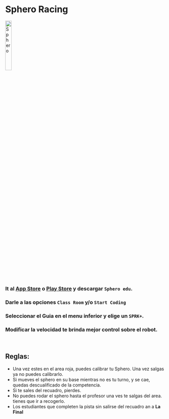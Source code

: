 # Sphero Racing

<img    src="https://o.aolcdn.com/images/dims3/GLOB/legacy_thumbnail/800x450/format/jpg/quality/85/http://www.blogcdn.com/www.autoblog.com/media/2010/01/tron-light-cycle.jpg" 
        title="Sphero" 
        width="20%" 
        height="20%" />

<br>

### It al <u>App Store</u> o <u>Play Store</u> y descargar `Sphero edu`.

### Darle a las opciones `Class Room` y/o `Start Coding`

### Seleccionar el Guia en el menu inferior y elige un `SPRK+`.

### Modificar la velocidad te brinda mejor control sobre el robot.

<br>

## Reglas:
* Una vez estes en el area roja, puedes calibrar tu Sphero. Una vez salgas ya no puedes calibrarlo.
* Si mueves el sphero en su base mientras no es tu turno, y se cae, quedas descualificado de la competencia.
* Si te sales del recuadro, pierdes.
* No puedes rodar el sphero hasta el profesor una ves te salgas del area. tienes que ir a recogerlo.
* Los estudiantes que completen la pista sin salirse del recuadro an a **La Final**


